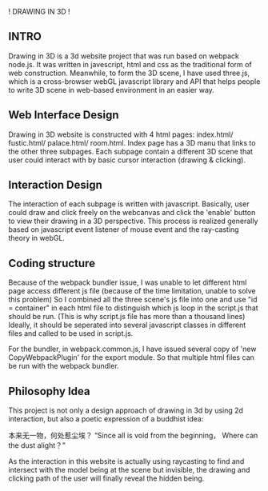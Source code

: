 ! DRAWING IN 3D !

## INTRO
Drawing in 3D is a 3d website project that was run based on webpack node.js. It was written in javescript, html and css as the traditional form of web construction. Meanwhile, to form the 3D scene, I have used three.js, which is a cross-browser webGL javascript library and API that helps people to write 3D scene in web-based environment in an easier way.

## Web Interface Design
Drawing in 3D website is constructed with 4 html pages: index.html/ fustic.html/ palace.html/ room.html. Index page has a 3D manu that links to the other three subpages. Each subpage contain a different 3D scene that user could interact with by basic cursor interaction (drawing & clicking).

## Interaction Design
The interaction of each subpage is written with javascript. Basically, user could draw and click freely on the webcanvas and click the 'enable' button to view their drawing in a 3D perspective. This process is realized generally based on javascript event listener of mouse event and the ray-casting theory in webGL.

## Coding structure
Because of the webpack bundler issue, I was unable to let different html page access different js file (because of the time limitation, unable to solve this problem) So I combined all the three scene's js file into one and use "id = container" in each html file to distinguish which js loop in the script.js that should be run. (This is why script.js file has more than a thousand lines) Ideally, it should be seperated into several javascript classes in different files and called to be used in script.js.

For the bundler, in webpack.common.js, I have issued several copy of 'new CopyWebpackPlugin' for the export module. So that multiple html files can be run with the webpack bundler.

## Philosophy Idea
This project is not only a design approach of drawing in 3d by using 2d interaction, but also a poetic expression of a buddhist idea:

本来无一物，何处惹尘埃？
“Since all is void from the beginning，
Where can the dust alight？”

As the interaction in this website is actually using raycasting to find and intersect with the model being at the scene but invisible, the drawing and clicking path of the user will finally reveal the hidden being.







